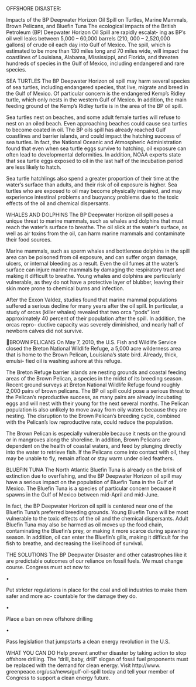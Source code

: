 OFFSHORE DISASTER:

Impacts of the BP Deepwater Horizon Oil Spill on Turtles, Marine Mammals,
Brown Pelicans, and Bluefin Tuna
The ecological impacts of the British Petroleum (BP) Deepwater Horizon Oil Spill are rapidly escalat-
ing as BP’s oil well leaks between 5,000 – 60,000 barrels (210, 000 – 2,520,000 gallons) of crude oil
each day into Gulf of Mexico. The spill, which is estimated to be more than 130 miles long and 70
miles wide, will impact the coastlines of Louisiana, Alabama, Mississippi, and Florida, and threaten
hundreds of species in the Gulf of Mexico, including endangered and rare species.

SEA TURTLES
The BP Deepwater Horizon oil spill may harm several species of sea turtles, including endangered
species, that live, migrate and breed in the Gulf of Mexico. Of particular concern is the endangered
Kemp’s Ridley turtle, which only nests in the western Gulf of Mexico. In addition, the main feeding
ground of the Kemp’s Ridley turtle is in the area of the BP oil spill.

Sea turtles nest on beaches, and some adult female turtles will refuse to nest on an oiled beach.
Even approaching beaches could cause sea turtles to become coated in oil. The BP oils spill has
already reached Gulf coastlines and barrier islands, and
could impact the hatching success of sea turtles. In fact, the
National Oceanic and Atmospheric Administration found that
even when sea turtle eggs survive to hatching, oil exposure
can often lead to developmental deformities. In addition,
NOAA experts state that sea turtle eggs exposed to oil in
the last half of the incubation period are less likely to hatch.

Sea turtle hatchlings also spend a greater proportion of their
time at the water’s surface than adults, and their risk of oil
exposure is higher. Sea turtles who are exposed to oil may
become physically impaired, and may experience intestinal
problems and buoyancy problems due to the toxic effects of
the oil and chemical dispersants.

WHALES AND DOLPHINS
The BP Deepwater Horizon oil spill poses a unique threat to marine mammals, such as whales and
dolphins that must reach the water’s surface to breathe. The oil slick at the water’s surface, as well
as air toxins from the oil, can harm marine mammals and contaminate their food sources.

Marine mammals, such as sperm whales and bottlenose dolphins in the spill area can be poisoned
from oil exposure, and can suffer organ damage, ulcers, or internal bleeding as a result. Even the
oil fumes at the water’s surface can injure marine mammals by damaging the respiratory tract and
making it difficult to breathe. Young whales and dolphins are particularly vulnerable, as they do not
have a protective layer of blubber, leaving their skin more prone to chemical burns and infection.

After the Exxon Valdez, studies found that marine mammal populations suffered a serious decline
for many years after the oil spill. In particular, a study of orcas (killer whales) revealed that two orca
“pods” lost approximately 40 percent of their population after the spill. In addition, the orcas repro-
ductive capacity was severely diminished, and nearly half of newborn calves did not survive.

BROWN PELICANS
On May 7, 2010, the U.S. Fish and Wildlife Service closed the Breton National Wildlife Refuge, a 5,000
acre wilderness area that is home to the Brown Pelican, Louisiana’s state bird. Already, thick, emulsi-
fied oil is washing ashore at this refuge.

The Breton Refuge barrier islands are nesting grounds and coastal feeding areas of the Brown
Pelican, a species in the midst of its breeding season. Recent ground surveys at Breton National
Wildlife Refuge found roughly 2,000 pairs of brown pelicans. The BP oil spill could pose a serious
threat to the Pelican’s reproductive success, as many pairs are already incubating eggs and will nest
with their young for the next several months. The Pelican population is also unlikely to move away
from oily waters because they are nesting. The disruption to the Brown Pelican’s breeding cycle,
combined with the Pelican’s low reproductive rate, could reduce the population.

The Brown Pelican is especially vulnerable because it nests on the ground or in mangroves along the
shoreline. In addition, Brown Pelicans are dependent on the health of coastal waters, and feed by
plunging directly into the water to retrieve fish. If the Pelicans come into contact with oil, they may be
unable to fly, remain afloat or stay warm under oiled feathers.

BLUEFIN TUNA
The North Atlantic Bluefin Tuna is already on the brink of
extinction due to overfishing, and the BP Deepwater Horizon
oil spill may have a serious impact on the population of Bluefin
Tuna in the Gulf of Mexico. The Bluefin Tuna is a species of
particular concern because it spawns in the Gulf of Mexico
between mid-April and mid-June.

In fact, the BP Deepwater Horizon oil spill is centered near
one of the Bluefin Tuna’s preferred breeding grounds. Young
Bluefin Tuna will be most vulnerable to the toxic effects of the
oil and the chemical dispersants. Adult Bluefin Tuna may also
be harmed as oil moves up the food chain, contaminating the Bluefin’s prey, or making it more scarce
during spawning season. In addition, oil can enter the Bluefin’s gills, making it difficult for the fish to
breathe, and decreasing the likelihood of survival.

THE SOLUTIONS
The BP Deepwater Disaster and other catastrophes like it are predictable outcomes of our reliance
on fossil fuels. We must change course. Congress must act now to:

•

Put stricter regulations in place for the coal and oil industries to make them safer and more ac-
countable for the damage they do.

•

Place a ban on new offshore drilling

•

Pass legislation that jumpstarts a clean energy revolution in the U.S.

WHAT YOU CAN DO
Help prevent another disaster by taking action to stop offshore drilling. The “drill, baby, drill” slogan
of fossil fuel proponents must be replaced with the demand for clean energy. Visit http://www.
greenpeace.org/usa/news/gulf-oil-spill today and tell your member of Congress to support a clean
energy future.

